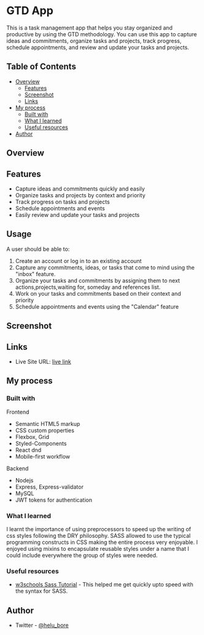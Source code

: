 # GTD App
This is a task management app that helps you stay organized and productive by using the GTD methodology. You can use this app to capture ideas and commitments, organize tasks and projects, track progress, schedule appointments, and review and update your tasks and projects. 


## Table of Contents
- [Overview](#overview)
  - [Features](#features)
  - [Screenshot](#screenshot)
  - [Links](#links)
- [My process](#my-process)
  - [Built with](#built-with)
  - [What I learned](#what-i-learned)
  - [Useful resources](#useful-resources)
- [Author](#author)

## Overview

## Features
- Capture ideas and commitments quickly and easily
- Organize tasks and projects by context and priority
- Track progress on tasks and projects
- Schedule appointments and events
- Easily review and update your tasks and projects


## Usage

A user should be able to:

1. Create an account or log in to an existing account
2. Capture any commitments, ideas, or tasks that come to mind using the "inbox" feature.
3. Organize your tasks and commitments by assigning them to next actions,projects,waiting for, someday and references list.
4. Work on your tasks and commitments based on their context and priority
5. Schedule appointments and events using the "Calendar" feature

## Screenshot


## Links

- Live Site URL: [live link](https://borehelu.github.io/order-summary-component/)


## My process

### Built with

Frontend

- Semantic HTML5 markup
- CSS custom properties
- Flexbox, Grid
- Styled-Components
- React dnd
- Mobile-first workflow

Backend
- Nodejs
- Express, Express-validator
- MySQL
- JWT tokens for authentication


### What I learned

I learnt the importance of using preprocessors to speed up the writing of css styles following the DRY philosophy. SASS allowed to use the typical programming constructs in CSS making the entire process very enjoyable. I enjoyed using mixins to encapsulate reusable styles under a name that I could include everywhere the group of styles were needed.



### Useful resources

- [w3schools Sass Tutorial](https://www.w3schools.com/sass/default.php) - This helped me get quickly upto speed with the syntax for SASS.



## Author

- Twitter - [@helu_bore](https://www.twitter.com/helu_bore)

